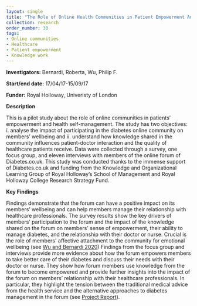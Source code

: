 ```yaml
---
layout: single
title: "The Role of Online Health Communities in Patient Empowerment An Empirical Study of Knowledge Creation and Sharing on Diabetes.co.uk"
collection: research
order_number: 30
tags: 
- Online communities
- Healthcare
- Patient empowerment
- Knowledge work
---
```

**Investigators:** Bernardi, Roberta, Wu, Philip F.

**Start/end date:** 17/04/17-15/09/17  

**Funder:** Royal Holloway, Univeristy of London  

**Description**   

This is a pilot study about the role of online communities in patients’ empowerment and health self-management. The study has two objectives: i. analyse the impact of participating in the diabetes online community on members’ wellbeing and ii. understand how knowledge shared in the community influences patient-doctor interaction and the quality of healthcare patients receive.
Data were collected through a survey, one focus group, and eleven interviews with members of the online forum of Diabetes.co.uk. This study was conducted thanks to the immense support of Diabetes.co.uk and funding from the Knowledge and Organizational Learning Group of Royal Holloway’s School of Management and Royal Holloway College Research Strategy Fund.  

**Key Findings**  

Findings demonstrate that the forum can have a positive impact on its members’ wellbeing and can help members manage their relationship with healthcare professionals. The survey results show the key drivers of members’ participation to the forum and the impact of the knowledge shared on the forum on members’ sense of empowerment, their ability to manage diabetes, and the relationship with their doctor or nurse. Crucial is the role of members' affective attachment to the community for emotional wellbeing (see [Wu and Bernardi 2020](https://robertabernardi.github.io/files/PDF/2020-Wu-Bernardi-ITP.pdf)) Findings from the focus group and interviews provide more evidence about how the forum empowers members to take better care of their diabetes and discuss their needs with their doctor or nurse. They show how forum members use knowledge from the forum to become empowered and provide further insights into the impact of the forum on members’ relationship with their healthcare professionals. In particular, they highlight the tension between the traditional medical advice from the health service and the alternative approaches to diabetes management in the forum (see [Project Report](https://robertabernardi.github.io/files/PDF/OHC-Findings-Report.pdf)).






